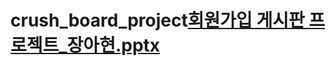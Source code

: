 # crush_board_project[회원가입 게시판 프로젝트_장아현.pptx](https://github.com/JJang-Ah/crush_board_project/files/8737035/_.pptx)
